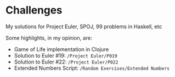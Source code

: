 # Challenges
My solutions for Project Euler, SPOJ, 99 problems in Haskell, etc

Some highlights, in my opinion, are:
- Game of Life implementation in Clojure
- Solution to Euler #19: `/Project Euler/P019`
- Solution to Euler #22: `/Project Euler/P022`
- Extended Numbers Script: `/Random Exercises/Extended Numbers`
